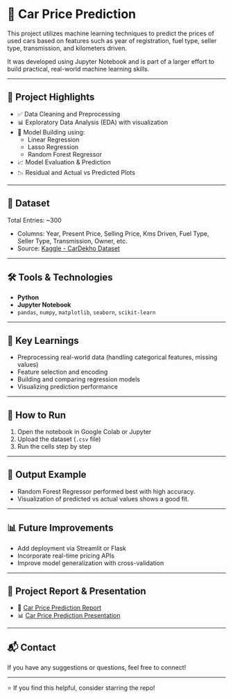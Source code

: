 # 🚗 Car Price Prediction

This project utilizes machine learning techniques to predict the prices of used cars based on features such as year of registration, fuel type, seller type, transmission, and kilometers driven.

It was developed using Jupyter Notebook and is part of a larger effort to build practical, real-world machine learning skills.

---

## 📌 Project Highlights

- ✅ Data Cleaning and Preprocessing  
- 📊 Exploratory Data Analysis (EDA) with visualization  
- 🤖 Model Building using:
  - Linear Regression
  - Lasso Regression
  - Random Forest Regressor
- 📈 Model Evaluation & Prediction
- 📉 Residual and Actual vs Predicted Plots

---

## 📁 Dataset

Total Entries: ~300  
- Columns: Year, Present Price, Selling Price, Kms Driven, Fuel Type, Seller Type, Transmission, Owner, etc.  
- Source: [Kaggle - CarDekho Dataset](https://www.kaggle.com/datasets/nehalbirla/vehicle-dataset-from-cardekho?select=car+data.csv)

---

## 🛠️ Tools & Technologies

- **Python**
- **Jupyter Notebook**
- `pandas`, `numpy`, `matplotlib`, `seaborn`, `scikit-learn`

---

## 🧠 Key Learnings

- Preprocessing real-world data (handling categorical features, missing values)
- Feature selection and encoding
- Building and comparing regression models
- Visualizing prediction performance

---

## 📝 How to Run

1. Open the notebook in Google Colab or Jupyter
2. Upload the dataset (`.csv` file)
3. Run the cells step by step

---

## 📌 Output Example

- Random Forest Regressor performed best with high accuracy.
- Visualization of predicted vs actual values shows a good fit.

---

## 📊 Future Improvements

- Add deployment via Streamlit or Flask  
- Incorporate real-time pricing APIs  
- Improve model generalization with cross-validation

---

## 📄 Project Report & Presentation

- 📘 [Car Price Prediction Report](./Car_Price_Prediction_Report_Arsha.pdf)  
- 📊 [Car Price Prediction Presentation](./Car_Price_Prediction_Presentation_Arsha.pdf)

---

## 📬 Contact

If you have any suggestions or questions, feel free to connect!

---

⭐ If you find this helpful, consider starring the repo!

